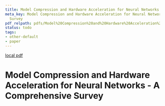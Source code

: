 ```yaml
---
title: Model Compression and Hardware Acceleration for Neural Networks - A Comprehensive Survey
meta_key: Model Compression and Hardware Acceleration for Neural Networks - A Comprehensive
  Survey
pdf_relpath: pdfs/Model%20Compression%20and%20Hardware%20Acceleration%20for%20Neural%20Networks%20-%20A%20Comprehensive%20Survey.pdf
status: todo
tags:
- other-default
- paper
---
```


[local pdf](../../../pdfs/Model%20Compression%20and%20Hardware%20Acceleration%20for%20Neural%20Networks%20-%20A%20Comprehensive%20Survey.pdf)

# Model Compression and Hardware Acceleration for Neural Networks - A Comprehensive Survey
